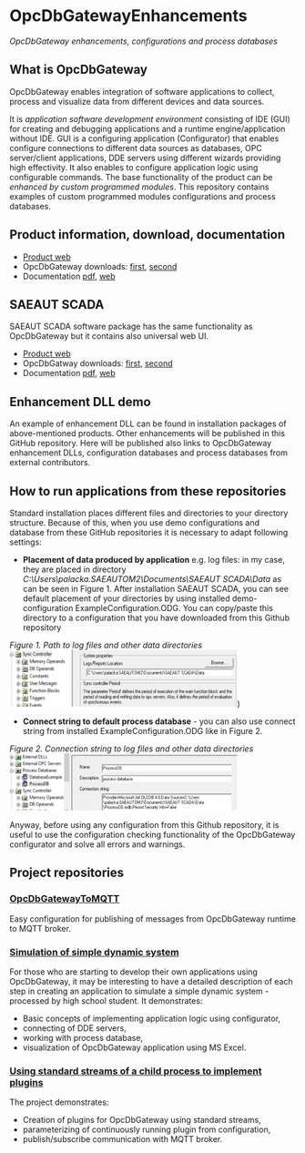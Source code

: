 # OpcDbGatewayEnhancements

*OpcDbGateway enhancements, configurations and process databases*

## What is OpcDbGateway

OpcDbGateway enables integration of software applications to collect, process and visualize data from different devices and data sources.

It is *application software development environment* consisting of IDE (GUI) for creating and debugging applications and a runtime engine/application without IDE. GUI is a configuring application (Configurator) that enables configure connections to different data sources as databases, OPC server/client applications, DDE servers using different wizards providing high effectivity. It also enables to configure application logic using configurable commands. The base functionality of the product can be *enhanced by custom programmed modules*. This repository contains examples of custom programmed modules configurations and process databases.

## Product information, download, documentation

* [Product web](http://www.saeautom.sk/en/products/opcdbgateway/)
* OpcDbGateway downloads: [first](http://www.saeautom.sk/download/products/opcgway/OpcDbGateway_Setup.zip),
  [second](http://www.sae-automation.dtadsl.sk/products/opcgway/OpcDbGateway_Setup.zip)
* Documentation [pdf](http://www.saeautom.sk/download/help/opcdbgateway_en.pdf), [web](http://home.gts.sk/saeautomation/help/opcdbgateway/index.html)

## SAEAUT SCADA

SAEAUT SCADA software package has the same functionality as OpcDbGateway but it contains also universal web UI.

* [Product web](http://www.saeautom.sk/sk/products/scada)
* OpcDbGatway downloads: [first](http://www.saeautom.sk/download/products/opcgway/SAEAUT_SCADA_Setup.zip),
  [second](http://home.gts.sk/saeautomation/products/opcdbgw/SAEAUT_SCADA_Setup.zip)
* Documentation [pdf](http://www.saeautom.sk/download/help/SaeautScadaHelp.pdf), [web](http://home.gts.sk/saeautomation/help/saeautscada2/index.html)

## Enhancement DLL demo

An example of enhancement DLL can be found in installation packages of above-mentioned products. Other enhancements will be published in this GitHub repository. Here will be published also links to OpcDbGateway enhancement DLLs, configuration databases and process databases from external contributors.

## How to run applications from these repositories

Standard installation places different files and directories to your  directory structure. 	Because of this, when you use demo configurations and database from these GitHub repositories it is necessary to adapt following settings:

* **Placement of data produced by application** e.g. log files: in my case, they are placed in directory *C:\Users\palacka.SAEAUTOM2\Documents\SAEAUT SCADA\Data* as can be seen in Figure 1. After installation SAEAUT SCADA, you can see default placement of your directories by using installed demo-configuration ExampleConfiguration.ODG. You can copy/paste this directory to a configuration that you have downloaded from this Github repository

*Figure 1. Path to log files and other data directories* <img src="LogLocation.png" width="400" height="100" />) 




* **Connect string to default process database** - you can also use connect string from installed ExampleConfiguration.ODG like in Figure 2.

*Figure 2. Connection string to log files and other data directories* <img src="ConnString.png" width="400" height="100" />


Anyway, before using any configuration from this Github repository, it is useful to use the configuration checking functionality of the OpcDbGateway configurator and solve all errors and warnings.

## Project repositories

### [OpcDbGatewayToMQTT](https://github.com/SAE-Automation/OpcDbGatewayEnhancements/tree/master/OpcDbGatewayToMQTT)

Easy configuration for publishing of messages from OpcDbGateway runtime to MQTT broker.

### [Simulation of simple dynamic system](https://github.com/jakubpalacka/MyFirstStepsWithOpcDbGateway)

For those who are starting to develop their own applications using OpcDbGateway, it may be interesting to have a detailed description of each step in creating an application to simulate a simple dynamic system - processed by high school student. It demonstrates:

* Basic concepts of implementing application logic using configurator,
* connecting of DDE servers,
* working with process database,
* visualization of OpcDbGateway application using MS Excel.

### [Using standard streams of a child process to implement plugins](https://github.com/SAE-Automation/OpcDbGatewayEnhancements/tree/master/ParamChildStdOutReader)

The project demonstrates:

* Creation of plugins for OpcDbGateway using standard streams,
* parameterizing of continuously running plugin from configuration,
* publish/subscribe communication with MQTT broker.

